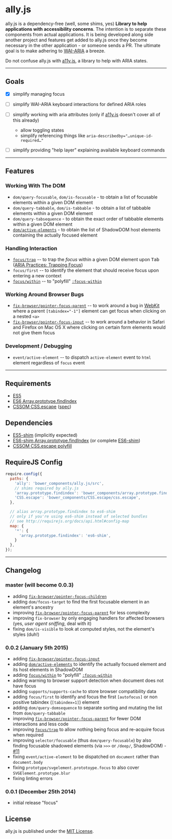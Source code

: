 # ally.js

ally.js is a dependency-free (well, some shims, yes) **Library to help applications with accessibility concerns**. The intention is to separate these components from actual applications. It is being developed along side another project and features get added to ally.js once they become necessary in the other application - or someone sends a PR. The ultimate goal is to make adhering to [WAI-ARIA](http://www.w3.org/TR/wai-aria/) a breeze.

Do not confuse ally.js with [a11y.js](https://github.com/IBM-Watson/a11y.js), a library to help with ARIA states.


---


## Goals

* [x] simplify managing focus
* [ ] simplify WAI-ARIA keyboard interactions for defined ARIA roles
* [ ] simplify working with aria attributes (only if [a11y.js](https://github.com/IBM-Watson/a11y.js) doesn't cover all of this already)
  * allow toggling states
  * simplify referencing things like `aria-describedby="…unique-id-required…"`
* [ ] simplify providing "help layer" explaining available keyboard commands


---


## Features

### Working With The DOM

* `dom/query-focusable`, `dom/is-focusable` - to obtain a list of focusable elements within a given DOM element
* `dom/query-tabbable`, `dom/is-tabbable` - to obtain a list of tabbable elements within a given DOM element
* `dom/query-tabsequence` - to obtain the exact order of tabbable elements within a given DOM element
* [`dom/active-elements`](http://medialize.github.io/ally.js/examples/active-elements.html) - to obtain the list of ShadowDOM host elements containing the actually focused element


### Handling Interaction

* [`focus/trap`](http://medialize.github.io/ally.js/examples/trap-focus.html) -- to trap the *focus* within a given DOM element upon <kbd>Tab</kbd> ([ARIA Practices: Trapping Focus](http://www.w3.org/WAI/PF/aria-practices/#trap_focus_div))
* `focus/first` -- to identify the element that should receive focus upon entering a new context
* [`focus/within`](http://medialize.github.io/ally.js/examples/focus-within.html) -- to "polyfill" [`:focus-within`](http://dev.w3.org/csswg/selectors-4/#the-focus-within-pseudo)


### Working Around Browser Bugs

* [`fix-browser/pointer-focus-parent`](http://medialize.github.io/ally.js/examples/fix-pointer-focus-parent.html) -- to work around a bug in [WebKit](https://bugs.webkit.org/show_bug.cgi?id=139945) where a parent `[tabindex="-1"]` element can get focus when clicking on a nested `<a>`
* [`fix-browser/pointer-focus-input`](http://medialize.github.io/ally.js/examples/fix-pointer-focus-input.html) -- to work around a behavior in Safari and Firefox on Mac OS X where clicking on certain form elements would not give them focus


### Development / Debugging

* `event/active-element` -- to dispatch `active-element` event to `html` element regardless of `focus` event


---


## Requirements

* [ES5](http://kangax.github.io/compat-table/es5/)
* [ES6 Array.prototype.findIndex](https://developer.mozilla.org/en-US/docs/Web/JavaScript/Reference/Global_Objects/Array/findIndex)
* [CSSOM CSS.escape](https://developer.mozilla.org/en-US/docs/Web/API/CSS.escape) ([spec](http://dev.w3.org/csswg/cssom/#the-css.escape%28%29-method))


## Dependencies

* [ES5-shim](https://github.com/es-shims/es5-shim) (implicitly expected)
* [ES6-shim Array.prototype.findIndex](https://github.com/paulmillr/Array.prototype.findIndex) (or complete [ES6-shim](https://github.com/paulmillr/es6-shim))
* [CSSOM CSS.escape polyfill](https://github.com/mathiasbynens/CSS.escape)


## RequireJS Config

```js
require.config({
  paths: {
    'ally': 'bower_components/ally.js/src',
    // shims required by ally.js
    'array.prototype.findindex': 'bower_components/array.prototype.findindex/index',
    'CSS.escape': 'bower_components/CSS.escape/css.escape',
  },

  // alias array.prototype.findindex to es6-shim
  // only if you're using es6-shim instead of selected bundles
  // see http://requirejs.org/docs/api.html#config-map
  map: {
    '*': {
      'array.prototype.findindex': 'es6-shim',
    }
  },
});
```


---


## Changelog

### master (will become 0.0.3) ###

* adding [`fix-browser/pointer-focus-children`](http://medialize.github.io/ally.js/examples/fix-pointer-focus-children.html)
* adding `dom/focus-target` to find the first focusable element in an element's ancestry
* improving [`fix-browser/pointer-focus-parent`](http://medialize.github.io/ally.js/examples/fix-pointer-focus-parent.html) for less complexity
* improving `fix-browser` by only engaging handlers for affected browsers (yes, *user agent sniffing*, deal with it)
* fixing `dom/is-visible` to look at computed styles, not the element's styles (duh!)


### 0.0.2 (January 5th 2015) ###

* adding [`fix-browser/pointer-focus-input`](http://medialize.github.io/ally.js/examples/fix-pointer-focus-input.html)
* adding [`dom/active-elements`](http://medialize.github.io/ally.js/examples/active-elements.html) to identify the actually focsued element and its host elements in ShadowDOM
* adding [`focus/within`](http://medialize.github.io/ally.js/examples/focus-within.html) to "polyfill" [`:focus-within`](http://dev.w3.org/csswg/selectors-4/#the-focus-within-pseudo)
* adding warning to browser support detection when document does not have focus
* adding `supports/supports-cache` to store browser compatibility data
* adding `focus/first` to identify and focus the first `[autofocus]` or non positive tabindex (`[tabindex=1]`) element
* adding `dom/query-domsequence` to separate sorting and mutating the list from `dom/query-tabbable`
* improving [`fix-browser/pointer-focus-parent`](http://medialize.github.io/ally.js/examples/fix-pointer-focus-parent.html) for fewer DOM interactions and less code
* improving [`focus/trap`](http://medialize.github.io/ally.js/examples/trap-focus.html) to allow nothing being focus and re-acquire focus when required
* improving `selector/focusable` (thus `dom/query-focusable`) by also finding focusable shadowed elements (via `>>>` or `/deep/`, ShadowDOM) - [#11](https://github.com/medialize/ally.js/issues/11)
* fixing `event/active-element` to be dispatched on `document` rather than `document.body`
* fixing `prototype/svgelement.prototoype.focus` to also cover `SVGElement.prototype.blur`
* fixing linting errors


### 0.0.1 (December 25th 2014) ###

* initial release "focus"


## License

ally.js is published under the [MIT License](http://opensource.org/licenses/mit-license).
